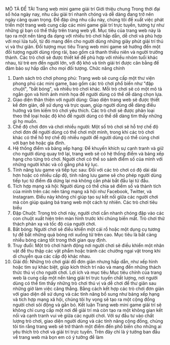 MÔ TẢ ĐỀ TÀI
Trang web mini game giải trí
Giới thiệu chung
Trong thời đại số hóa ngày nay, nhu cầu giải trí nhanh chóng và dễ dàng đang trở nên ngày càng quan trọng. Để đáp ứng nhu cầu này, chúng tôi đề xuất việc phát triển một trang web cung cấp các mini game giải trí trực tuyến, tương tự như những gì bạn có thể thấy trên trang web y8. Mục tiêu của trang web này là tạo ra một nền tảng đa dạng với nhiều trò chơi hấp dẫn, dễ chơi và phù hợp với mọi lứa tuổi, từ đó mang đến cho người dùng những giây phút giải trí thú vị và thư giãn.
Đối tượng mục tiêu
Trang web mini game sẽ hướng đến một đối tượng người dùng rộng rãi, bao gồm cả thanh thiếu niên và người trưởng thành. Các trò chơi sẽ được thiết kế để phù hợp với nhiều nhóm tuổi khác nhau, từ trẻ em đến người lớn, với độ khó và tính giải trí được cân bằng để đảm bảo sự hấp dẫn cho mọi đối tượng.
Chức năng chính
1.	Danh sách trò chơi phong phú: Trang web sẽ cung cấp một thư viện phong phú các mini game, bao gồm các trò chơi phổ biến như "đập chuột", "bắt bóng", và nhiều trò chơi khác. Mỗi trò chơi sẽ có một mô tả ngắn gọn và hình ảnh minh họa để người dùng có thể dễ dàng chọn lựa.
2.	Giao diện thân thiện với người dùng: Giao diện trang web sẽ được thiết kế đơn giản, dễ sử dụng và trực quan, giúp người dùng dễ dàng điều hướng và tìm kiếm trò chơi yêu thích. Các trò chơi sẽ được phân loại theo thể loại hoặc độ khó để người dùng có thể dễ dàng tìm thấy những gì họ muốn.
3.	Chế độ chơi đơn và chơi nhiều người: Một số trò chơi sẽ hỗ trợ chế độ chơi đơn để người dùng có thể chơi một mình, trong khi các trò chơi khác có thể hỗ trợ chế độ nhiều người để người dùng có thể cùng chơi với bạn bè hoặc gia đình.
4.	Hệ thống điểm và bảng xếp hạng: Để khuyến khích sự cạnh tranh và giữ cho người dùng quay trở lại, trang web sẽ có hệ thống điểm và bảng xếp hạng cho từng trò chơi. Người chơi có thể so sánh điểm số của mình với những người khác và cố gắng phá kỷ lục.
5.	Tính năng lưu game và tiếp tục sau: Đối với các trò chơi có độ dài dài hơn hoặc có nhiều cấp độ, tính năng lưu game sẽ cho phép người dùng tiếp tục từ điểm đã dừng lại mà không cần phải bắt đầu lại từ đầu.
6.	Tích hợp mạng xã hội: Người dùng có thể chia sẻ điểm số và thành tích của mình trên các nền tảng mạng xã hội như Facebook, Twitter, và Instagram. Điều này không chỉ giúp tạo sự kết nối giữa các người chơi mà còn giúp quảng bá trang web một cách tự nhiên.
Các trò chơi tiêu biểu
1.	Đập Chuột: Trong trò chơi này, người chơi cần nhanh chóng đập vào các con chuột xuất hiện trên màn hình trước khi chúng biến mất. Trò chơi thử thách phản xạ và tốc độ của người chơi.
2.	Bắt bóng: Người chơi sẽ điều khiển một cái rổ hoặc một dụng cụ tương tự để bắt những quả bóng rơi xuống từ trên cao. Mục tiêu là bắt càng nhiều bóng càng tốt trong thời gian quy định.
3.	Truy đuổi: Một trò chơi hành động nơi người chơi sẽ điều khiển một nhân vật để thu thập các vật phẩm hoặc tránh các chướng ngại vật trong khi di chuyển qua các cấp độ khác nhau.
4.	Giải đố: Những trò chơi giải đố đơn giản nhưng hấp dẫn, như xếp hình hoặc tìm sự khác biệt, giúp kích thích trí não và mang đến những thách thức thú vị cho người chơi.
Lợi ích và mục tiêu
Mục tiêu chính của trang web là cung cấp một nền tảng giải trí trực tuyến chất lượng, nơi người dùng có thể tìm thấy những trò chơi thú vị và dễ chơi để thư giãn sau những giờ làm việc căng thẳng. Bằng cách kết hợp các trò chơi đơn giản với giao diện dễ sử dụng và các tính năng bổ sung như bảng xếp hạng và tích hợp mạng xã hội, chúng tôi hy vọng sẽ tạo ra một cộng đồng người chơi sôi động và gắn bó.
Kết luận
Trang web mini game giải trí sẽ không chỉ cung cấp một nơi để giải trí mà còn tạo ra một không gian kết nối và cạnh tranh vui vẻ giữa các người chơi. Với sự đầu tư vào chất lượng trò chơi, giao diện người dùng và các tính năng cộng đồng, chúng tôi tin rằng trang web sẽ trở thành một điểm đến phổ biến cho những ai yêu thích trò chơi và giải trí trực tuyến.
Trên đây chỉ là ý tưởng ban đầu về trang web mà bọn em có ý tưởng để làm
